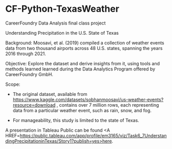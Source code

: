 # CF-Python-TexasWeather
CareerFoundry Data Analysis final class project

Understanding Precipitation in the U.S. State of Texas

Background: Moosavi, et al. (2019) compiled a collection of weather events data from two thousand airports across 48 U.S. states, spanning the years 2016 through 2021.

Objective: Explore the dataset and derive insights from it, using tools and methods learned learned during the Data Analytics Program offered by CareerFoundry GmbH.

Scope:

- The original dataset, available from https://www.kaggle.com/datasets/sobhanmoosavi/us-weather-events?resource=download , contains over 7 million rows, each representing data from a particular weather event, such as rain, snow, and fog.

- For manageability, this study is limited to the state of Texas.

A presentation in Tableau Public can be found <A HREF=https://public.tableau.com/app/profile/em3165/viz/Task6_7UnderstandingPrecipitationinTexas/Story1?publish=yes>here</A>.
